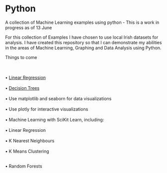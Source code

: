 # Python
A collection of Machine Learning examples using python - This is a work in progress as of 13 June

For this collection of Examples I have chosen to use local Irish datasets for analysis. I have created this repository so that I can
demonstrate my abilities in the areas of Machine Learning, Graphing and Data Analysis using Python.


Things to come<br><br> 
<br>

• <a href='https://github.com/therolfe/Python/blob/master/linear%2520regression%2520in%2520python%5B1%5D.ipynb'>Linear Regression</a><br><br>
• <a href='https://github.com/therolfe/Python/blob/master/Decision%20Trees.ipynb'>Decision Trees</a><br><br>
•	Use matplotlib and seaborn for data visualizations<br><br>
•	Use plotly for interactive visualizations<br><br>
•	Machine Learning with SciKit Learn, including:<br><br>
•	Linear Regression<br><br>
•	K Nearest Neighbours<br><br>
•	K Means Clustering<br><br>

•	Random Forests<br><br>


